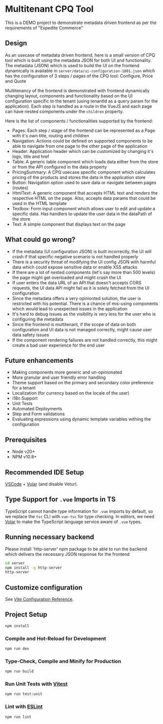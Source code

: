 # Multitenant CPQ Tool

This is a DEMO project to demonstrate metadata driven frontend as per the requirements of "Expedite Commerce"

## Design

As an usecase of metadata driven frontend, here is a small version of CPQ tool which is built using the metadata JSON for both UI and functionality. The metadata (JSON) which is used to build the UI on the frontend dynamically is available in `server/data/ui-configuration-1001.json` which has the configuration of 3 steps / pages of the CPQ tool: Configure, Price and Quote

Multitenancy of the frontend is demonstrated with frontend dynamically changing layout, components and functionality based on the UI configuration specific to the tenant (using tenantId as a query param for the application). Each step is handled as a route in the VueJS and each page can have nested components under the `children` property.

Here is the list of components / functionalities supported by the frontend:

- Pages: Each step / stage of the frontend can be represented as a Page with it's own title, routing and children
- Navigation: Actions could be defined on supported components to be able to navigate from one page to the other page of the application
- Header: Application header which can be customized by changing it's logo, title and href
- Table: A generic table component which loads data either from the store or from the API configured in the data property
- PricingSummary: A CPQ usecase specific component which calculates pricing of the products and stores the data in the application store
- Button: Navigation option used to save data or navigate between pages (routes)
- HtmlText: A generic component that accepts HTML text and renders the respective HTML on the page. Also, accepts data params that could be used in the HTML template
- Textbox: Form input component which allows user to edit and update a specific data. Has handlers to update the user data in the dataPath of the store
- Text: A simple component that displays text on the page

## What could go wrong?

- If the metadata (UI configuration JSON) is built incorrectly, the UI will crash if that specific negative scenario is not handled properly
- There is a security threat of modifying the UI config JSON with harmful data which could expose sensitive data or enable XSS attacks
- If there are a lot of nested components (let's say more than 500 levels) the page might get overloaded and might crash the UI
- If user enters the data URL of an API that doesn't accepts CORS requests, the UI data API might fail as it is solely fetched from the UI configuration
- Since the metadata offers a very opinionted solution, the user is restricted with his potential. There is a chance of mis-using components which would lead to unexpected issues in the application
- It's hard to debug issues as the visibility is very less for the user who is configuring the metadata
- Since the frontend is multitenant, if the scope of data on both configuration and UI data is not managed correctly, might cause user data safety issues
- If the component rendering failures are not handled correctly, this might create a bad user experience for the end user

## Future enhancements

- Making components more generic and un-opinionated
- More granular and user friendly error handling
- Theme support based on the primary and secondary color preference for a tenant
- Localization (for currency based on the locale of the user)
- i18n Support
- Unit Tests
- Automated Deployments
- Step and Form validations
- Evaluating expressions using dynamic template variables withing the configuration

## Prerequisites

- Node v20+
- NPM v10.8+

## Recommended IDE Setup

[VSCode](https://code.visualstudio.com/) + [Volar](https://marketplace.visualstudio.com/items?itemName=Vue.volar) (and disable Vetur).

## Type Support for `.vue` Imports in TS

TypeScript cannot handle type information for `.vue` imports by default, so we replace the `tsc` CLI with `vue-tsc` for type checking. In editors, we need [Volar](https://marketplace.visualstudio.com/items?itemName=Vue.volar) to make the TypeScript language service aware of `.vue` types.

## Running necessary backend

Please install 'http-server' npm package to be able to run the backend which delivers the necessary JSON response for the frontend

```sh
cd server
npm install -g http-server
http-server
```

## Customize configuration

See [Vite Configuration Reference](https://vitejs.dev/config/).

## Project Setup

```sh
npm install
```

### Compile and Hot-Reload for Development

```sh
npm run dev
```

### Type-Check, Compile and Minify for Production

```sh
npm run build
```

### Run Unit Tests with [Vitest](https://vitest.dev/)

```sh
npm run test:unit
```

### Lint with [ESLint](https://eslint.org/)

```sh
npm run lint
```
